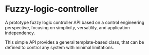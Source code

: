# Fuzzy-logic-controller

A prototype fuzzy logic controller API based on a control engineering perspective, focusing on simplicity, versatility, and application independency.

This simple API provides a general template-based class, that can be defined to control any system with minimal limitations.
